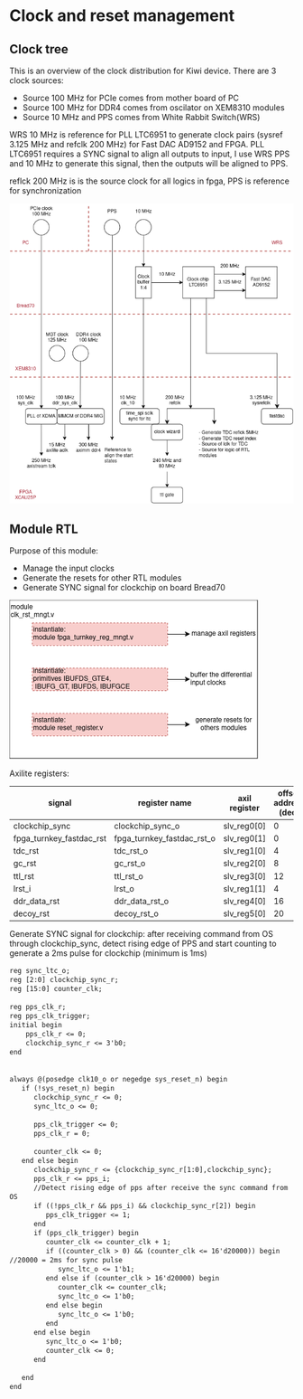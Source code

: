 # Clock and reset management

## Clock tree
This is an overview of the clock distribution for Kiwi device. There are 3 clock sources:
- Source 100 MHz for PCIe comes from mother board of PC
- Source 100 MHz for DDR4 comes from oscilator on XEM8310 modules
- Source 10 MHz and PPS comes from White Rabbit Switch(WRS)

WRS 10 MHz is reference for PLL LTC6951 to generate clock pairs (sysref 3.125 MHz and refclk 200 MHz) for Fast DAC AD9152 and FPGA. PLL LTC6951 requires a SYNC signal to align all outputs to input, I use WRS PPS and 10 MHz to generate this signal, then the outputs will be aligned to PPS.

reflck 200 MHz is is the source clock for all logics in fpga, PPS is reference for synchronization       

![clock system](pics/clock_tree.png)

## Module RTL
Purpose of this module:
- Manage the input clocks
- Generate the resets for other RTL modules
- Generate SYNC signal for clockchip on board Bread70

![module overview](pics/clk_rst_rtl.png)

Axilite registers:

|signal		      |register name                  			|axil register| offset address (dec) |
|-------------------------|------------------------------|-------------|---------|
|clockchip_sync 			  |clockchip_sync_o				   |slv_reg0[0]|0
|fpga_turnkey_fastdac_rst |fpga_turnkey_fastdac_rst_o		|slv_reg0[1]|0
|tdc_rst   					  |tdc_rst_o						   |slv_reg1[0]|4
|gc_rst						  |gc_rst_o						      |slv_reg2[0]|8
|ttl_rst					     |ttl_rst_o						   |slv_reg3[0]|12
|lrst_i						  |lrst_o	 						   |slv_reg1[1]|4
|ddr_data_rst             |ddr_data_rst_o					   |slv_reg4[0]|16
|decoy_rst                |decoy_rst_o					      |slv_reg5[0]|20

Generate SYNC signal for clockchip: after receiving command from OS through clockchip_sync, detect rising edge of PPS and start counting to generate a 2ms pulse for clockchip (minimum is 1ms)
```  
reg sync_ltc_o;
reg [2:0] clockchip_sync_r;
reg [15:0] counter_clk;

reg pps_clk_r;
reg pps_clk_trigger;
initial begin
    pps_clk_r <= 0;
    clockchip_sync_r <= 3'b0;
end


always @(posedge clk10_o or negedge sys_reset_n) begin
   if (!sys_reset_n) begin
      clockchip_sync_r <= 0;
      sync_ltc_o <= 0;

      pps_clk_trigger <= 0;
      pps_clk_r = 0;

      counter_clk <= 0;
   end else begin
      clockchip_sync_r <= {clockchip_sync_r[1:0],clockchip_sync};
      pps_clk_r <= pps_i;
      //Detect rising edge of pps after receive the sync command from OS
      if ((!pps_clk_r && pps_i) && clockchip_sync_r[2]) begin
         pps_clk_trigger <= 1;
      end
      if (pps_clk_trigger) begin
         counter_clk <= counter_clk + 1;
         if ((counter_clk > 0) && (counter_clk <= 16'd20000)) begin //20000 = 2ms for sync pulse
            sync_ltc_o <= 1'b1;
         end else if (counter_clk > 16'd20000) begin
            counter_clk <= counter_clk;
            sync_ltc_o <= 1'b0;
         end else begin
            sync_ltc_o <= 1'b0;
         end
      end else begin
         sync_ltc_o <= 1'b0;
         counter_clk <= 0;
      end

   end
end

```